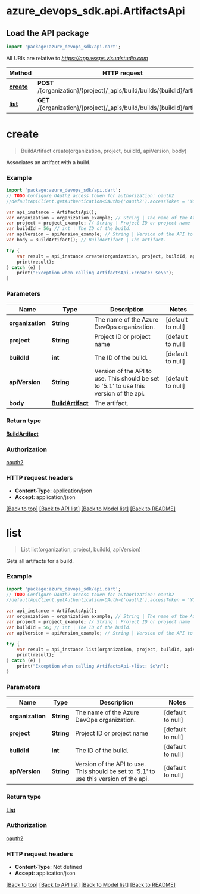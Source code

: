 # azure_devops_sdk.api.ArtifactsApi

## Load the API package
```dart
import 'package:azure_devops_sdk/api.dart';
```

All URIs are relative to *https://app.vssps.visualstudio.com*

Method | HTTP request | Description
------------- | ------------- | -------------
[**create**](ArtifactsApi.md#create) | **POST** /{organization}/{project}/_apis/build/builds/{buildId}/artifacts | 
[**list**](ArtifactsApi.md#list) | **GET** /{organization}/{project}/_apis/build/builds/{buildId}/artifacts | 


# **create**
> BuildArtifact create(organization, project, buildId, apiVersion, body)



Associates an artifact with a build.

### Example 
```dart
import 'package:azure_devops_sdk/api.dart';
// TODO Configure OAuth2 access token for authorization: oauth2
//defaultApiClient.getAuthentication<OAuth>('oauth2').accessToken = 'YOUR_ACCESS_TOKEN';

var api_instance = ArtifactsApi();
var organization = organization_example; // String | The name of the Azure DevOps organization.
var project = project_example; // String | Project ID or project name
var buildId = 56; // int | The ID of the build.
var apiVersion = apiVersion_example; // String | Version of the API to use.  This should be set to '5.1' to use this version of the api.
var body = BuildArtifact(); // BuildArtifact | The artifact.

try { 
    var result = api_instance.create(organization, project, buildId, apiVersion, body);
    print(result);
} catch (e) {
    print("Exception when calling ArtifactsApi->create: $e\n");
}
```

### Parameters

Name | Type | Description  | Notes
------------- | ------------- | ------------- | -------------
 **organization** | **String**| The name of the Azure DevOps organization. | [default to null]
 **project** | **String**| Project ID or project name | [default to null]
 **buildId** | **int**| The ID of the build. | [default to null]
 **apiVersion** | **String**| Version of the API to use.  This should be set to &#39;5.1&#39; to use this version of the api. | [default to null]
 **body** | [**BuildArtifact**](BuildArtifact.md)| The artifact. | 

### Return type

[**BuildArtifact**](BuildArtifact.md)

### Authorization

[oauth2](../README.md#oauth2)

### HTTP request headers

 - **Content-Type**: application/json
 - **Accept**: application/json

[[Back to top]](#) [[Back to API list]](../README.md#documentation-for-api-endpoints) [[Back to Model list]](../README.md#documentation-for-models) [[Back to README]](../README.md)

# **list**
> List<BuildArtifact> list(organization, project, buildId, apiVersion)



Gets all artifacts for a build.

### Example 
```dart
import 'package:azure_devops_sdk/api.dart';
// TODO Configure OAuth2 access token for authorization: oauth2
//defaultApiClient.getAuthentication<OAuth>('oauth2').accessToken = 'YOUR_ACCESS_TOKEN';

var api_instance = ArtifactsApi();
var organization = organization_example; // String | The name of the Azure DevOps organization.
var project = project_example; // String | Project ID or project name
var buildId = 56; // int | The ID of the build.
var apiVersion = apiVersion_example; // String | Version of the API to use.  This should be set to '5.1' to use this version of the api.

try { 
    var result = api_instance.list(organization, project, buildId, apiVersion);
    print(result);
} catch (e) {
    print("Exception when calling ArtifactsApi->list: $e\n");
}
```

### Parameters

Name | Type | Description  | Notes
------------- | ------------- | ------------- | -------------
 **organization** | **String**| The name of the Azure DevOps organization. | [default to null]
 **project** | **String**| Project ID or project name | [default to null]
 **buildId** | **int**| The ID of the build. | [default to null]
 **apiVersion** | **String**| Version of the API to use.  This should be set to &#39;5.1&#39; to use this version of the api. | [default to null]

### Return type

[**List<BuildArtifact>**](BuildArtifact.md)

### Authorization

[oauth2](../README.md#oauth2)

### HTTP request headers

 - **Content-Type**: Not defined
 - **Accept**: application/json

[[Back to top]](#) [[Back to API list]](../README.md#documentation-for-api-endpoints) [[Back to Model list]](../README.md#documentation-for-models) [[Back to README]](../README.md)

